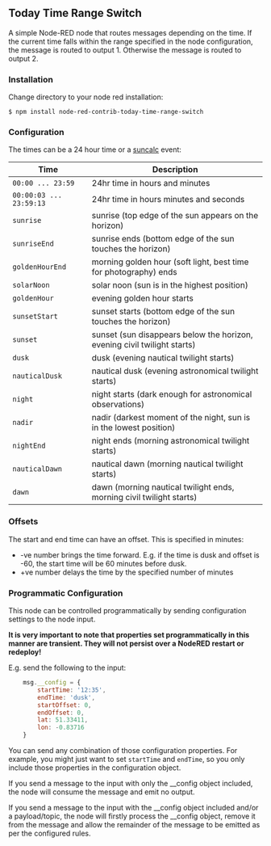 ## Today Time Range Switch

A simple Node-RED node that routes messages depending on the time. If the current time falls within the range specified
in the node configuration, the message is routed to output 1. Otherwise the message is routed to output 2.


### Installation
 
Change directory to your node red installation:

    $ npm install node-red-contrib-today-time-range-switch
 
### Configuration 
    
The times can be a 24 hour time or a [suncalc](https://github.com/mourner/suncalc) event:


| Time        | Description                                                              |
| --------------- | ------------------------------------------------------------------------ |
| `00:00 ... 23:59` | 24hr time in hours and minutes                                   |
| `00:00:03 ... 23:59:13` | 24hr time in hours minutes and seconds                     |
| `sunrise`       | sunrise (top edge of the sun appears on the horizon)                     |
| `sunriseEnd`    | sunrise ends (bottom edge of the sun touches the horizon)                |
| `goldenHourEnd` | morning golden hour (soft light, best time for photography) ends         |
| `solarNoon`     | solar noon (sun is in the highest position)                              |
| `goldenHour`    | evening golden hour starts                                               |
| `sunsetStart`   | sunset starts (bottom edge of the sun touches the horizon)               |
| `sunset`        | sunset (sun disappears below the horizon, evening civil twilight starts) |
| `dusk`          | dusk (evening nautical twilight starts)                                  |
| `nauticalDusk`  | nautical dusk (evening astronomical twilight starts)                     |
| `night`         | night starts (dark enough for astronomical observations)                 |
| `nadir`         | nadir (darkest moment of the night, sun is in the lowest position)       |
| `nightEnd`      | night ends (morning astronomical twilight starts)                        |
| `nauticalDawn`  | nautical dawn (morning nautical twilight starts)                         |
| `dawn`          | dawn (morning nautical twilight ends, morning civil twilight starts)     |

### Offsets


The start and end time can have an offset. This is specified in minutes:
- -ve number brings the time forward. E.g. if the time is dusk and offset is -60, the start time will be 60 minutes before dusk.
- +ve number delays the time by the specified number of minutes

### Programmatic Configuration

This node can be controlled programmatically by sending configuration settings to the node input.

**It is very important to note that properties set programmatically in this manner are transient. They will not persist over a NodeRED restart or redeploy!**

E.g. send the following to the input:
```javascript
    msg.__config = {
        startTime: '12:35',
        endTime: 'dusk',
        startOffset: 0,
        endOffset: 0,
        lat: 51.33411,
        lon: -0.83716
    }
```

You can send any combination of those configuration properties. For example, you might just want to set `startTime` and `endTime`, so you only include those properties in the configuration object.

If you send a message to the input with only the __config object included, the node will consume the message and emit no output. 

If you send a message to the input with the __config object included and/or a payload/topic, the node will firstly process the __config object, remove it from the message and allow the remainder of the message to be emitted as per the configured rules.
